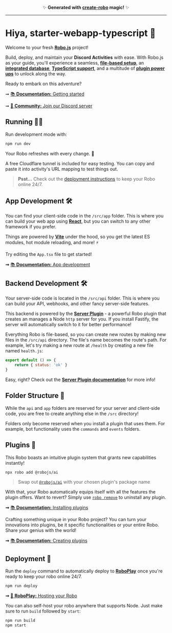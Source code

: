 <p align="center">✨ <strong>Generated with <a href="https://roboplay.dev/create-robo">create-robo</a> magic!</strong> ✨</p>

---

# Hiya, starter-webapp-typescript 🌈

Welcome to your fresh **[Robo.js](https://github.com/Wave-Play/robo)** project!

Build, deploy, and maintain your **Discord Activities** with ease. With Robo.js as your guide, you'll experience a seamless, **[file-based setup](https://docs.roboplay.dev/robojs/files)**, an **[integrated database](https://docs.roboplay.dev/robojs/flashcore)**, **[TypeScript support](https://docs.roboplay.dev/robojs/typescript)**, and a multitude of **[plugin power ups](https://docs.roboplay.dev/plugins/overview)** to unlock along the way.

Ready to embark on this adventure?

➞ [📚 **Documentation:** Getting started](https://roboplay.dev/docs)

➞ [🚀 **Community:** Join our Discord server](https://roboplay.dev/discord)

## Running 🏃‍♂️

Run development mode with:

```bash
npm run dev
```

Your Robo refreshes with every change. 🔄

A free Cloudflare tunnel is included for easy testing. You can copy and paste it into activity's URL mapping to test things out.

> **Psst...** Check out the [deployment instructions](#deployment) to keep your Robo online 24/7.

## App Development 🛠️

You can find your client-side code in the `/src/app` folder. This is where you can build your web app using **[React](https://react.dev)**, but you can switch to any other framework if you prefer.

Things are powered by **[Vite](https://vitejs.dev)** under the hood, so you get the latest ES modules, hot module reloading, and more! ⚡

Try editing the `App.tsx` file to get started!

**➞** [📚 **Documentation:** App development](https://docs.roboplay.dev/docs/app/overview)

## Backend Development 🛠️

Your server-side code is located in the `/src/api` folder. This is where you can build your API, webhooks, and other fancy server-side features.

This backend is powered by the [**Server Plugin**](https://docs.roboplay.dev/plugins/server) - a powerful Robo plugin that creates an manages a Node `http` server for you. If you install Fastify, the server will automatically switch to it for better performance!

Everything Robo is file-based, so you can create new routes by making new files in the `/src/api` directory. The file's name becomes the route's path. For example, let's try making a new route at `/health` by creating a new file named `health.js`:

```js
export default () => {
	return { status: 'ok' }
}
```

Easy, right? Check out the [**Server Plugin documentation**](https://docs.roboplay.dev/plugins/server) for more info!

## Folder Structure 📁

While the `api` and `app` folders are reserved for your server and client-side code, you are free to create anything else in the `/src` directory!

Folders only become reserved when you install a plugin that uses them. For example, bot functionality uses the `commands` and `events` folders.

## Plugins 🔌

This Robo boasts an intuitive plugin system that grants new capabilities instantly!

```bash
npx robo add @robojs/ai
```

> Swap out [`@robojs/ai`](https://docs.roboplay.dev/plugins/ai) with your chosen plugin's package name

With that, your Robo automatically equips itself with all the features the plugin offers. Want to revert? Simply use [`robo remove`](https://docs.roboplay.dev/docs/advanced/command-line#plugins) to uninstall any plugin.

**➞** [📚 **Documentation:** Installing plugins](https://docs.roboplay.dev/docs/advanced/plugins#installing-plugins)

Crafting something unique in your Robo project? You can turn your innovations into plugins, be it specific functionalities or your entire Robo. Share your genius with the world!

**➞** [📚 **Documentation:** Creating plugins](https://docs.roboplay.dev/docs/advanced/plugins#creating-plugins)

## Deployment 🚀

Run the `deploy` command to automatically deploy to **[RoboPlay](https://roboplay.dev)** once you're ready to keep your robo online 24/7.

```bash
npm run deploy
```

**➞** [🚀 **RoboPlay:** Hosting your Robo](https://docs.roboplay.dev/docs/hosting)

You can also self-host your robo anywhere that supports Node. Just make sure to run `build` followed by `start`:

```bash
npm run build
npm start
```
